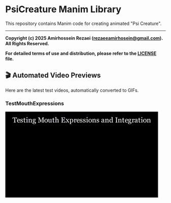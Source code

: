 # PsiCreature Manim Library

This repository contains Manim code for creating animated "Psi Creature".

---

**Copyright (c) 2025 Amirhossein Rezaei (rezaeeamirhosein@gmail.com). All Rights Reserved.**

**For detailed terms of use and distribution, please refer to the [LICENSE](LICENSE) file.**

## 🎬 Automated Video Previews

Here are the latest test videos, automatically converted to GIFs.

<!-- START_GIFS -->
### TestMouthExpressions
[![Preview of TestMouthExpressions](media/videos/tests/1080p60/gifs/TestMouthExpressions.gif)](./media/videos/tests/1080p60/TestMouthExpressions.mp4)


<!-- END_GIFS -->
